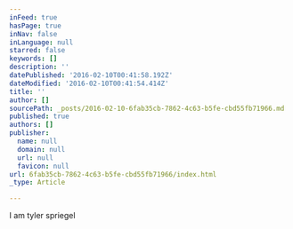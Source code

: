 ```yaml
---
inFeed: true
hasPage: true
inNav: false
inLanguage: null
starred: false
keywords: []
description: ''
datePublished: '2016-02-10T00:41:58.192Z'
dateModified: '2016-02-10T00:41:54.414Z'
title: ''
author: []
sourcePath: _posts/2016-02-10-6fab35cb-7862-4c63-b5fe-cbd55fb71966.md
published: true
authors: []
publisher:
  name: null
  domain: null
  url: null
  favicon: null
url: 6fab35cb-7862-4c63-b5fe-cbd55fb71966/index.html
_type: Article

---
```

I am tyler spriegel